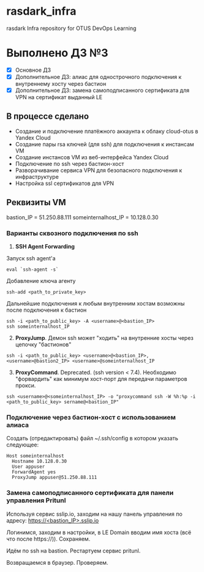 # rasdark_infra

rasdark Infra repository for OTUS DevOps Learning

# Выполнено ДЗ №3

 - [x] Основное ДЗ
 - [x] Дополнительное ДЗ: алиас для однострочного подключения к внутреннему хосту через бастион
 - [x] Дополнительное ДЗ: замена самоподписанного сертификата для VPN на сертификат выданный LE

## В процессе сделано
  - Создание и подключение платёжного аккаунта к облаку cloud-otus в Yandex Cloud
  - Создание пары rsa ключей (для ssh) для подключения к инстансам VM
  - Создание инстансов VM из веб-интерфейса Yandex Cloud
  - Подключение по ssh через бастион-хост
  - Разворачивание сервиса VPN для безопасного подключения к инфраструктуре
  - Настройка ssl сертификатов для VPN

## Реквизиты VM
  bastion_IP = 51.250.88.111
  someinternalhost_IP = 10.128.0.30

### Варианты сквозного подключения по ssh
  1. **SSH Agent Forwarding**

Запуск ssh agent'a
```shell
eval `ssh-agent -s`
```
Добавление ключа агенту
```shell
ssh-add <path_to_private_key>
```
Дальнейшие подключения к любым внутренним хостам возможны после подключения к бастион
```shell
ssh -i <path_to_public_key> -A <username>@<bastion_IP>
ssh someinternalhost_IP
```
  2. **ProxyJump**. Демон ssh может "ходить" на внутренние хосты через цепочку "бастионов"
```shell
ssh -i <path_to_public_key> <username>@<bastion_IP>,<username>@bastion2_IP> <username>@someinternalhost_IP
```
  3. **ProxyCommand**. Deprecated. (ssh version < 7.4). Необходимо "форвардить" как минимум хост-порт для передачи параметров прокси.
```shell
ssh <username>@<someinternalhost_IP> -o "proxycommand ssh -W %h:%p -i <path_to_public_key> sername@<bastion_IP"
```

### Подключение через бастион-хост с использованием алиаса
  Создать (отредактировать) файл ~/.ssh/config в котором указать следующее:

  ```
Host someinternalhost
    Hostname 10.128.0.30
    User appuser
    ForwardAgent yes
    ProxyJump appuser@51.250.88.111
  ```
### Замена самоподписанного сертификата для панели управления Pritunl

  Используя сервис sslip.io, заходим на нашу панель управления по адресу:  [https://<bastion_IP>.sslip.io](https://51.250.88.111.sslip.io/)

  Логинимся, заходим в настройки, в LE Domain вводим имя хоста (всё что после https://)). Сохраняем.

  Идём по ssh на bastion. Рестартуем сервис pritunl.

  Возвращаемся в браузер. Проверяем.
